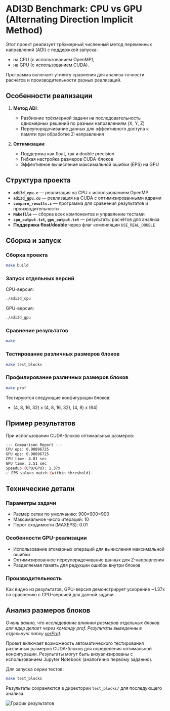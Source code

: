# ADI3D Benchmark: CPU vs GPU (Alternating Direction Implicit Method)

Этот проект реализует трёхмерный численный метод переменных направлений (ADI) с поддержкой запуска:
- на CPU (с использованием OpenMP),
- на GPU (с использованием CUDA).

Программа включает утилиту сравнения для анализа точности расчётов и производительности разных реализаций.

## Особенности реализации

1. **Метод ADI**:
   - Разбиение трёхмерной задачи на последовательность одномерных решений по разным направлениям (X, Y, Z)
   - Переупорядочивание данных для эффективного доступа к памяти при обработке Z-направления

2. **Оптимизации**:
   - Поддержка как float, так и double precision
   - Гибкая настройка размеров CUDA-блоков
   - Эффективное вычисление максимальной ошибки (EPS) на GPU

## Структура проекта

- **`adi3d_cpu.c`** — реализация на CPU с использованием OpenMP
- **`adi3d_gpu.cu`** — реализация на CUDA с оптимизированными ядрами
- **`compare_results.c`** — программа для сравнения результатов и производительности
- **`Makefile`** — сборка всех компонентов и управление тестами
- **`cpu_output.txt`, `gpu_output.txt`** — результаты расчётов для анализа
- **Поддержка float/double** через флаг компиляции `USE_REAL_DOUBLE`

## Сборка и запуск

### Сборка проекта
```bash
make build
```

### Запуск отдельных версий
CPU-версия:
```bash
./adi3d_cpu
```

GPU-версия:
```bash
./adi3d_gpu
```

### Сравнение результатов
```bash
make
```

### Тестирование различных размеров блоков
```bash
make test_blocks
```

### Профилирование различных размеров блоков
```bash
make prof
```

Тестируются следующие конфигурации блоков:
- (4, 8, 16, 32) x (4, 8, 16, 32), (4, 8) x (64)

## Пример результатов

При использовании CUDA-блоков оптимальных размеров:

```bash
--- Comparison Report ---
CPU eps: 0.90896725
GPU eps: 0.90896725
CPU time: 4.81 sec
GPU time: 3.51 sec
Speedup (CPU/GPU): 1.37x
✅ EPS values match (within threshold).
```

## Технические детали

### Параметры задачи
- Размер сетки по умолчанию: 900×900×900
- Максимальное число итераций: 10
- Порог сходимости (MAXEPS): 0.01

### Особенности GPU-реализации
- Использование атомарных операций для вычисления максимальной ошибки
- Оптимизированное переупорядочивание данных для Z-направления
- Разделяемая память для редукции ошибок внутри блоков

### Производительность
Как видно из результатов, GPU-версия демонстрирует ускорение ~1.37x по сравнению с CPU-версией для данной задачи. 

## Анализ размеров блоков

*Очень важно, что исследование влияния размеров отдельных блоков для ядер делает через команду prof. Результаты выведенны в отдельную папку [verProf](./profVer).*

Проект включает возможность автоматического тестирования различных размеров CUDA-блоков для определения оптимальной конфигурации. Результаты могут быть визуализированы с использованием Jupyter Notebook (аналогично первому заданию).

Для запуска серии тестов:
```bash
make test_blocks
```

Результаты сохраняются в директории `test_blocks/` для последующего анализа.

![График результатов](https://github.com/user-attachments/assets/5e1c91de-7c66-463e-8b42-27e0bb0c3ba2)

